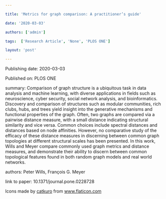 ---
title: 'Metrics for graph comparison: A practitioner’s guide'
date: '2020-03-03'
authors: ['admin']
tags:  ['Research Article', 'None', 'PLOS ONE']
layout: 'post'
---
Publishing date: 2020-03-03

Published on: PLOS ONE

summary: Comparison of graph structure is a ubiquitous task in data analysis and machine learning, with diverse applications in fields such as neuroscience, cyber security, social network analysis, and bioinformatics. Discovery and comparison of structures such as modular communities, rich clubs, hubs, and trees yield insight into the generative mechanisms and functional properties of the graph. Often, two graphs are compared via a pairwise distance measure, with a small distance indicating structural similarity and vice versa. Common choices include spectral distances and distances based on node affinities. However, no comparative study of the efficacy of these distance measures in discerning between common graph topologies at different structural scales has been presented. In this work, Wills and Meyer compare commonly used graph metrics and distance measures, and demonstrate their ability to discern between common topological features found in both random graph models and real world networks.

authors: Peter Wills, François G. Meyer

link to paper: 10.1371/journal.pone.0228728

Icons made by <a href="https://www.flaticon.com/free-icon/bookshelves_3576884" title="catkuro">catkuro</a> from <a href="https://www.flaticon.com/" title="Flaticon"> www.flaticon.com</a>